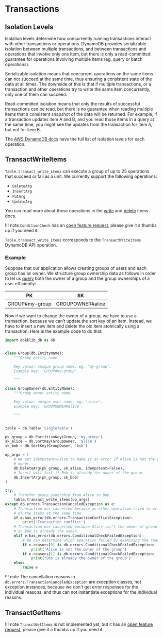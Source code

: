 # Transactions

## Isolation Levels

Isolation levels determine how concurrently running transactions interact with other transactions or operations.
DynamoDB provides serializable isolation between multiple transactions, and between transactions and operations that involve only one item, but there is only a read-committed guarantee for operations involving multiple items (eg. query or batch operations).

Serializable isolation means that concurrent operations on the same items can not succeed at the same time, thus ensuring a consistent state of the data at all times. The downside of this is that if multiple transactions, or a transaction and other operations try to write the same item concurrently, only one of them can succeed.

Read-committed isolation means that only the results of successful transactions can be read, but there is no guarantee when reading multiple items that a consistent snapshot of the data will be returned.
 For example, if a transaction updates item A and B, and you read those items in a query at the same time, you might see the updates from the transaction for item A, but not for item B.
 
 The [AWS DynamoDB docs](https://docs.aws.amazon.com/amazondynamodb/latest/developerguide/transaction-apis.html#transaction-isolation) have the full list of isolation levels for each operation.

## TransactWriteItems

`Table.transact_write_items` can execute a group of up to 25 operations that succeed or fail as a unit. We currently support the following operations:

- `DeleteArg`
- `InsertArg`
- `PutArg`
- `UpdateArg`

You can read more about these operations in the [write](./write.md) and [delete](./delete.md) items docs.

!!! note
    `ConditionCheck` has an [open feature request,](https://github.com/dokklib/dokklib-db/issues/4) please give it a thumbs up if you need it.
 
`Table.transact_write_items` corresponds to the `TransactWriteItems` DynamoDB API operation.

### Example
    
Suppose that our application allows creating groups of users and each group has an owner.
We structure group ownership data as follows in order to let us [query](./many-to-many.md) both the owner of a group and the group ownerships of a user efficiently:

PK             | SK
-------------- | ---------- 
GROUP#my-group        | GROUPOWNER#alice

Now if we want to change the owner of a group, we have to use a transaction, because we can't update the sort key of an item. 
Instead, we have to insert a new item and delete the old item atomically using a transaction.
Here is the example code to do that:


```python
import dokklib_db as db


class Group(db.EntityName):
    """Group entity name.

    Key value: unique group name, eg. 'my-group'.
    Example key: 'GROUP#my-group'.

    """

class GroupOwner(db.EntityName):
    """Group owner entity name.

    Key value: unique user name, eg. 'alice'.
    Example key: 'GROUPOWNER#alice'.

    """


table = db.Table('SingleTable')

pk_group = db.PartitionKey(Group, 'my-group')
sk_alice = db.SortKey(GroupOwner, 'alice')
sk_bob = db.SortKey(GroupOwner, 'bob')

op_args = [
    # We set idempotent=False to make it an error if Alice is not the group 
    # owner.
    db.DeleteArg(pk_group, sk_alice, idempotent=False),
    # Insert will fail if Bob is already the owner of the group.
    db.InsertArg(pk_group, sk_bob)
]

try:
    # Transfer group ownership from Alice to Bob.
    table.transact_write_items(op_args)
except db.errors.TransactionCanceledException as e:
    # Transaction was cancelled because an other operation tried to write one 
    # of the items at the same time.
    if e.has_error(db.errors.TransactionConflictException):
        print('Transaction conflict')
    # Transaction was cancelled because Alice isn't the owner of group
    # or Bob is already the owner.
    elif e.has_error(db.errors.ConditionalCheckFailedException):
        # We can determine which operation failed by examining the reasons.
        if e.reasons[0] is db.errors.ConditionalCheckFailedException:
            print('Alice is not the owner of the group')
        if e.reasons[1] is db.errors.ConditionalCheckFailedException:
            print('Bob is already the owner of the group')
    else:
        raise e

```

!!! note
    The cancellation reasons in `db.errors.TransactionCanceledException` are exception classes, not exception instances, because we don't get error responses for the individual reasons, and thus can not instantiate exceptions for the individual reasons.

## TransactGetItems

!!! note
    `TransctGetItems` is not implemented yet, but it has an [open feature request,](https://github.com/dokklib/dokklib-db/issues/1) please give it a thumbs up if you need it.
